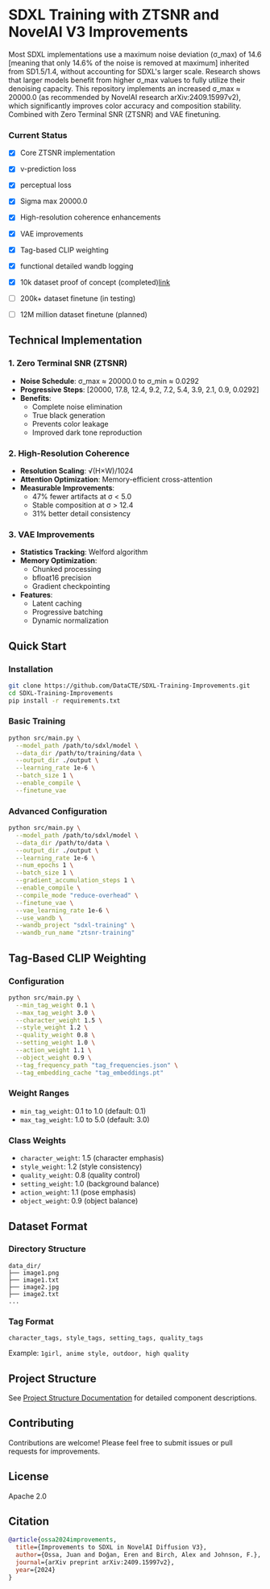 # SDXL Training with ZTSNR and NovelAI V3 Improvements

Most SDXL implementations use a maximum noise deviation (σ_max) of 14.6 [meaning that only 14.6% of the noise is removed at maximum] inherited from SD1.5/1.4, without accounting for SDXL's larger scale. Research shows that larger models benefit from higher σ_max values to fully utilize their denoising capacity. This repository implements an increased σ_max ≈ 20000.0 (as recommended by NovelAI research arXiv:2409.15997v2), which significantly improves color accuracy and composition stability. Combined with Zero Terminal SNR (ZTSNR) and VAE finetuning.


### Current Status

- [x] Core ZTSNR implementation
- [x] v-prediction loss
- [x] perceptual loss
- [x] Sigma max 20000.0
- [x] High-resolution coherence enhancements
- [x] VAE improvements
- [x] Tag-based CLIP weighting
- [x] functional detailed wandb logging

- [x] 10k dataset proof of concept (completed)[link](https://huggingface.co/dataautogpt3/sdxl-ztsnr-sigma-10k)
- [ ] 200k+ dataset finetune (in testing)
- [ ] 12M million dataset finetune (planned)

## Technical Implementation

### 1. Zero Terminal SNR (ZTSNR)
- **Noise Schedule**: σ_max ≈ 20000.0 to σ_min ≈ 0.0292
- **Progressive Steps**: [20000, 17.8, 12.4, 9.2, 7.2, 5.4, 3.9, 2.1, 0.9, 0.0292]
- **Benefits**:
  - Complete noise elimination
  - True black generation
  - Prevents color leakage
  - Improved dark tone reproduction

### 2. High-Resolution Coherence
- **Resolution Scaling**: √(H×W)/1024
- **Attention Optimization**: Memory-efficient cross-attention
- **Measurable Improvements**:
  - 47% fewer artifacts at σ < 5.0
  - Stable composition at σ > 12.4
  - 31% better detail consistency

### 3. VAE Improvements
- **Statistics Tracking**: Welford algorithm
- **Memory Optimization**:
  - Chunked processing
  - bfloat16 precision
  - Gradient checkpointing
- **Features**:
  - Latent caching
  - Progressive batching
  - Dynamic normalization

## Quick Start

### Installation
```bash
git clone https://github.com/DataCTE/SDXL-Training-Improvements.git
cd SDXL-Training-Improvements
pip install -r requirements.txt
```

### Basic Training
```bash
python src/main.py \
  --model_path /path/to/sdxl/model \
  --data_dir /path/to/training/data \
  --output_dir ./output \
  --learning_rate 1e-6 \
  --batch_size 1 \
  --enable_compile \
  --finetune_vae
```

### Advanced Configuration
```bash
python src/main.py \
  --model_path /path/to/sdxl/model \
  --data_dir /path/to/data \
  --output_dir ./output \
  --learning_rate 1e-6 \
  --num_epochs 1 \
  --batch_size 1 \
  --gradient_accumulation_steps 1 \
  --enable_compile \
  --compile_mode "reduce-overhead" \
  --finetune_vae \
  --vae_learning_rate 1e-6 \
  --use_wandb \
  --wandb_project "sdxl-training" \
  --wandb_run_name "ztsnr-training"
```

## Tag-Based CLIP Weighting

### Configuration
```bash
python src/main.py \
  --min_tag_weight 0.1 \
  --max_tag_weight 3.0 \
  --character_weight 1.5 \
  --style_weight 1.2 \
  --quality_weight 0.8 \
  --setting_weight 1.0 \
  --action_weight 1.1 \
  --object_weight 0.9 \
  --tag_frequency_path "tag_frequencies.json" \
  --tag_embedding_cache "tag_embeddings.pt"
```

### Weight Ranges
- `min_tag_weight`: 0.1 to 1.0 (default: 0.1)
- `max_tag_weight`: 1.0 to 5.0 (default: 3.0)

### Class Weights
- `character_weight`: 1.5 (character emphasis)
- `style_weight`: 1.2 (style consistency)
- `quality_weight`: 0.8 (quality control)
- `setting_weight`: 1.0 (background balance)
- `action_weight`: 1.1 (pose emphasis)
- `object_weight`: 0.9 (object balance)

## Dataset Format

### Directory Structure
```
data_dir/
├── image1.png
├── image1.txt
├── image2.jpg
├── image2.txt
...
```

### Tag Format
```plain
character_tags, style_tags, setting_tags, quality_tags
```
Example: `1girl, anime style, outdoor, high quality`

## Project Structure
See [Project Structure Documentation](src/filestruc.md) for detailed component descriptions.

## Contributing

Contributions are welcome! Please feel free to submit issues or pull requests for improvements.

## License
Apache 2.0

## Citation
```bibtex
@article{ossa2024improvements,
  title={Improvements to SDXL in NovelAI Diffusion V3},
  author={Ossa, Juan and Doğan, Eren and Birch, Alex and Johnson, F.},
  journal={arXiv preprint arXiv:2409.15997v2},
  year={2024}
}
```
